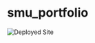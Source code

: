 # smu_portfolio
![Deployed Site](/relative/path/to/portfolio-deployed.png?raw=true "Deployed to the Web")

